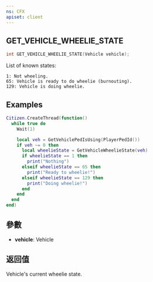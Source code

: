 ```yaml
---
ns: CFX
apiset: client
---
```

## GET_VEHICLE_WHEELIE_STATE

```c
int GET_VEHICLE_WHEELIE_STATE(Vehicle vehicle);
```

List of known states:
```
1: Not wheeling.
65: Vehicle is ready to do wheelie (burnouting).
129: Vehicle is doing wheelie.
```

## Examples

```lua
Citizen.CreateThread(function()
  while true do
    Wait(1)

    local veh = GetVehiclePedIsUsing(PlayerPedId())
    if veh ~= 0 then
      local wheelieState = GetVehicleWheelieState(veh)
      if wheelieState == 1 then
        print("Nothing")
      elseif wheelieState == 65 then
        print("Ready to wheelie!")
      elseif wheelieState == 129 then
        print("Doing wheelie!")
      end
    end
  end
end)
```

## 參數
* **vehicle**: Vehicle

## 返回值
Vehicle's current wheelie state.
